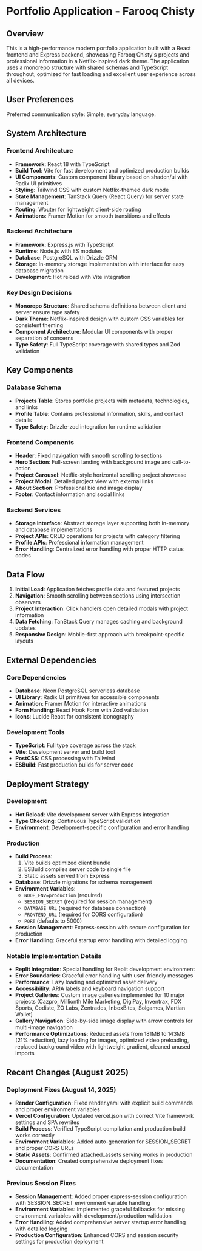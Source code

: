 # Portfolio Application - Farooq Chisty

## Overview

This is a high-performance modern portfolio application built with a React frontend and Express backend, showcasing Farooq Chisty's projects and professional information in a Netflix-inspired dark theme. The application uses a monorepo structure with shared schemas and TypeScript throughout, optimized for fast loading and excellent user experience across all devices.

## User Preferences

Preferred communication style: Simple, everyday language.

## System Architecture

### Frontend Architecture
- **Framework**: React 18 with TypeScript
- **Build Tool**: Vite for fast development and optimized production builds
- **UI Components**: Custom component library based on shadcn/ui with Radix UI primitives
- **Styling**: Tailwind CSS with custom Netflix-themed dark mode
- **State Management**: TanStack Query (React Query) for server state management
- **Routing**: Wouter for lightweight client-side routing
- **Animations**: Framer Motion for smooth transitions and effects

### Backend Architecture
- **Framework**: Express.js with TypeScript
- **Runtime**: Node.js with ES modules
- **Database**: PostgreSQL with Drizzle ORM
- **Storage**: In-memory storage implementation with interface for easy database migration
- **Development**: Hot reload with Vite integration

### Key Design Decisions
- **Monorepo Structure**: Shared schema definitions between client and server ensure type safety
- **Dark Theme**: Netflix-inspired design with custom CSS variables for consistent theming
- **Component Architecture**: Modular UI components with proper separation of concerns
- **Type Safety**: Full TypeScript coverage with shared types and Zod validation

## Key Components

### Database Schema
- **Projects Table**: Stores portfolio projects with metadata, technologies, and links
- **Profile Table**: Contains professional information, skills, and contact details
- **Type Safety**: Drizzle-zod integration for runtime validation

### Frontend Components
- **Header**: Fixed navigation with smooth scrolling to sections
- **Hero Section**: Full-screen landing with background image and call-to-action
- **Project Carousel**: Netflix-style horizontal scrolling project showcase
- **Project Modal**: Detailed project view with external links
- **About Section**: Professional bio and image display
- **Footer**: Contact information and social links

### Backend Services
- **Storage Interface**: Abstract storage layer supporting both in-memory and database implementations
- **Project APIs**: CRUD operations for projects with category filtering
- **Profile APIs**: Professional information management
- **Error Handling**: Centralized error handling with proper HTTP status codes

## Data Flow

1. **Initial Load**: Application fetches profile data and featured projects
2. **Navigation**: Smooth scrolling between sections using intersection observers
3. **Project Interaction**: Click handlers open detailed modals with project information
4. **Data Fetching**: TanStack Query manages caching and background updates
5. **Responsive Design**: Mobile-first approach with breakpoint-specific layouts

## External Dependencies

### Core Dependencies
- **Database**: Neon PostgreSQL serverless database
- **UI Library**: Radix UI primitives for accessible components
- **Animation**: Framer Motion for interactive animations
- **Form Handling**: React Hook Form with Zod validation
- **Icons**: Lucide React for consistent iconography

### Development Tools
- **TypeScript**: Full type coverage across the stack
- **Vite**: Development server and build tool
- **PostCSS**: CSS processing with Tailwind
- **ESBuild**: Fast production builds for server code

## Deployment Strategy

### Development
- **Hot Reload**: Vite development server with Express integration
- **Type Checking**: Continuous TypeScript validation
- **Environment**: Development-specific configuration and error handling

### Production
- **Build Process**: 
  1. Vite builds optimized client bundle
  2. ESBuild compiles server code to single file
  3. Static assets served from Express
- **Database**: Drizzle migrations for schema management
- **Environment Variables**: 
  - `NODE_ENV=production` (required)
  - `SESSION_SECRET` (required for session management)
  - `DATABASE_URL` (required for database connection)
  - `FRONTEND_URL` (required for CORS configuration)
  - `PORT` (defaults to 5000)
- **Session Management**: Express-session with secure configuration for production
- **Error Handling**: Graceful startup error handling with detailed logging

### Notable Implementation Details
- **Replit Integration**: Special handling for Replit development environment
- **Error Boundaries**: Graceful error handling with user-friendly messages
- **Performance**: Lazy loading and optimized asset delivery
- **Accessibility**: ARIA labels and keyboard navigation support
- **Project Galleries**: Custom image galleries implemented for 10 major projects (Cazpro, Millionth Mile Marketing, DigiPay, Inventrax, FDX Sports, Codiste, ZO Labs, Zentrades, InboxBites, Solgames, Martian Wallet)
- **Gallery Navigation**: Side-by-side image display with arrow controls for multi-image navigation
- **Performance Optimizations**: Reduced assets from 181MB to 143MB (21% reduction), lazy loading for images, optimized video preloading, replaced background video with lightweight gradient, cleaned unused imports

## Recent Changes (August 2025)

### Deployment Fixes (August 14, 2025)
- **Render Configuration**: Fixed render.yaml with explicit build commands and proper environment variables
- **Vercel Configuration**: Updated vercel.json with correct Vite framework settings and SPA rewrites
- **Build Process**: Verified TypeScript compilation and production build works correctly
- **Environment Variables**: Added auto-generation for SESSION_SECRET and proper CORS URLs
- **Static Assets**: Confirmed attached_assets serving works in production
- **Documentation**: Created comprehensive deployment fixes documentation

### Previous Session Fixes
- **Session Management**: Added proper express-session configuration with SESSION_SECRET environment variable handling
- **Environment Variables**: Implemented graceful fallbacks for missing environment variables with development/production validation
- **Error Handling**: Added comprehensive server startup error handling with detailed logging
- **Production Configuration**: Enhanced CORS and session security settings for production deployment
